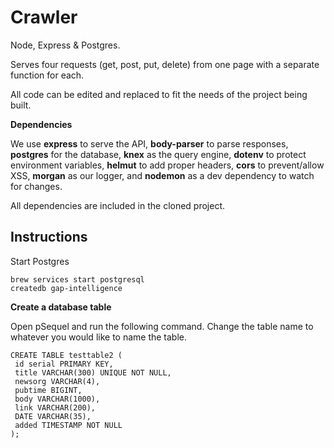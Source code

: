 # Crawler

Node, Express & Postgres.

Serves four requests (get, post, put, delete) from one page with a separate function for each.

All code can be edited and replaced to fit the needs of the project being built.

**Dependencies**

We use **express** to serve the API, **body-parser** to parse responses, **postgres** for the database, **knex** as the query engine, **dotenv** to protect environment variables, **helmut** to add proper headers, **cors** to prevent/allow XSS, **morgan** as our logger, and **nodemon** as a dev dependency to watch for changes.

All dependencies are included in the cloned project.

## Instructions

Start Postgres

```
brew services start postgresql
createdb gap-intelligence
```


**Create a database table**

Open pSequel and run the following command. Change the table name to whatever you would like to name the table.

```
CREATE TABLE testtable2 (
 id serial PRIMARY KEY,
 title VARCHAR(300) UNIQUE NOT NULL,
 newsorg VARCHAR(4),
 pubtime BIGINT,
 body VARCHAR(1000),
 link VARCHAR(200),
 DATE VARCHAR(35),
 added TIMESTAMP NOT NULL
);
```
